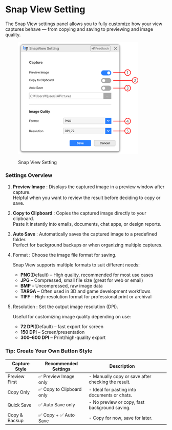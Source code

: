 # Snap View Setting

The Snap View settings panel allows you to fully customize how your view captures behave — from copying and saving to previewing and image quality.

<figure><img src="../.gitbook/assets/Snap View Setting.png" alt="" width="375"><figcaption><p>Snap View Setting</p></figcaption></figure>

### Settings Overview&#x20;

1. **Preview Image** : Displays the captured image in a preview window after capture.\
   Helpful when you want to review the result before deciding to copy or save.
2. **Copy to Clipboard** : Copies the captured image directly to your clipboard.\
   &#x20;Paste it instantly into emails, documents, chat apps, or design reports.
3. **Auto Save** : Automatically saves the captured image to a predefined folder.\
   Perfect for background backups or when organizing multiple captures.
4.  Format : Choose the image file format for saving.

    Snap View supports multiple formats to suit different needs:

    * **PNG**(Default) – High quality, recommended for most use cases
    * **JPG** – Compressed, small file size (great for web or email)
    * **BMP** – Uncompressed, raw image data
    * **TARGA** – Often used in 3D and game development workflows
    * **TIFF** – High-resolution format for professional print or archival
5.  Resolution : Set the output image resolution (DPI).

    Useful for customizing image quality depending on use:

    * **72 DPI**(Default) – fast export for screen
    * **150 DPI** – Screen/presentation
    * **300–600 DPI** – Print/high-quality export

### Tip: Create Your Own Button Style

<table><thead><tr><th width="136.48480224609375">Capture Style</th><th width="224.24249267578125">Recommended Settings</th><th width="463.1513671875">Description</th><th></th><th></th></tr></thead><tbody><tr><td>Preview First</td><td>✅ Preview Image only </td><td>- Manually copy or save after checking the result.</td><td></td><td></td></tr><tr><td>Copy Only</td><td>✅ Copy to Clipboard only</td><td>- Ideal for pasting into documents or chats.</td><td></td><td></td></tr><tr><td>Quick Save</td><td>✅ Auto Save only </td><td>- No preview or copy, fast background saving.</td><td></td><td></td></tr><tr><td>Copy &#x26; Backup</td><td>✅ Copy + ✅ Auto Save</td><td>- Copy for now, save for later.</td><td></td><td></td></tr></tbody></table>

